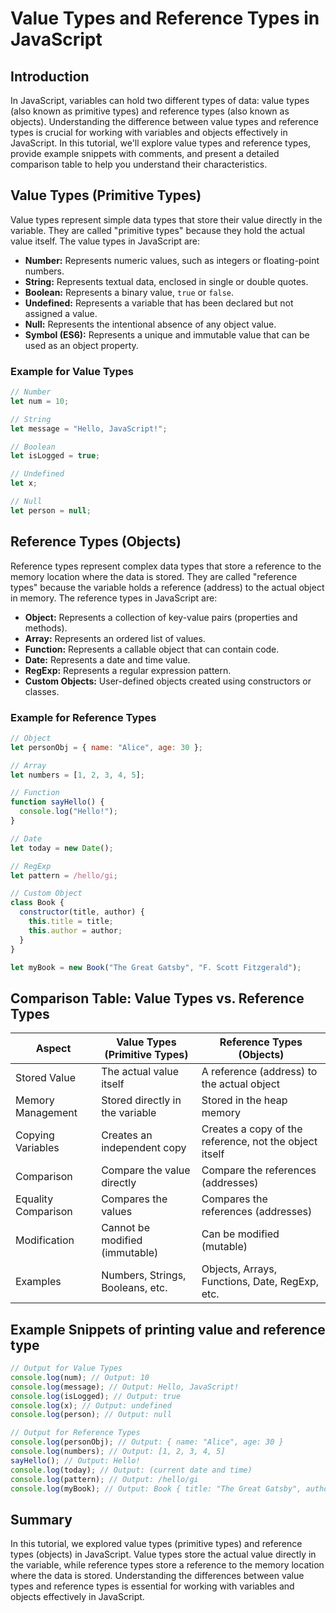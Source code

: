 # Value Types and Reference Types in JavaScript

## Introduction

In JavaScript, variables can hold two different types of data: value types (also known as primitive types) and reference types (also known as objects). Understanding the difference between value types and reference types is crucial for working with variables and objects effectively in JavaScript. 
In this tutorial, we'll explore value types and reference types, provide example snippets with comments, and present a detailed comparison table to help you understand their characteristics.

## Value Types (Primitive Types)

Value types represent simple data types that store their value directly in the variable. They are called "primitive types" because they hold the actual value itself. The value types in JavaScript are:

- **Number:** Represents numeric values, such as integers or floating-point numbers.
- **String:** Represents textual data, enclosed in single or double quotes.
- **Boolean:** Represents a binary value, `true` or `false`.
- **Undefined:** Represents a variable that has been declared but not assigned a value.
- **Null:** Represents the intentional absence of any object value.
- **Symbol (ES6):** Represents a unique and immutable value that can be used as an object property.

### Example for Value Types

```javascript
// Number
let num = 10;

// String
let message = "Hello, JavaScript!";

// Boolean
let isLogged = true;

// Undefined
let x;

// Null
let person = null;
```

## Reference Types (Objects)

Reference types represent complex data types that store a reference to the memory location where the data is stored. They are called "reference types" because the variable holds a reference (address) to the actual object in memory. The reference types in JavaScript are:

- **Object:** Represents a collection of key-value pairs (properties and methods).
- **Array:** Represents an ordered list of values.
- **Function:** Represents a callable object that can contain code.
- **Date:** Represents a date and time value.
- **RegExp:** Represents a regular expression pattern.
- **Custom Objects:** User-defined objects created using constructors or classes.

### Example for Reference Types

```javascript
// Object
let personObj = { name: "Alice", age: 30 };

// Array
let numbers = [1, 2, 3, 4, 5];

// Function
function sayHello() {
  console.log("Hello!");
}

// Date
let today = new Date();

// RegExp
let pattern = /hello/gi;

// Custom Object
class Book {
  constructor(title, author) {
    this.title = title;
    this.author = author;
  }
}

let myBook = new Book("The Great Gatsby", "F. Scott Fitzgerald");
```

## Comparison Table: Value Types vs. Reference Types

| Aspect                 | Value Types (Primitive Types)      | Reference Types (Objects)                      |
| ---------------------- | --------------------------------- | --------------------------------------------- |
| Stored Value           | The actual value itself          | A reference (address) to the actual object   |
| Memory Management      | Stored directly in the variable   | Stored in the heap memory                     |
| Copying Variables      | Creates an independent copy       | Creates a copy of the reference, not the object itself |
| Comparison             | Compare the value directly        | Compare the references (addresses)            |
| Equality Comparison    | Compares the values               | Compares the references (addresses)           |
| Modification           | Cannot be modified (immutable)    | Can be modified (mutable)                     |
| Examples               | Numbers, Strings, Booleans, etc.  | Objects, Arrays, Functions, Date, RegExp, etc. |

## Example Snippets of printing value and reference type

```javascript
// Output for Value Types
console.log(num); // Output: 10
console.log(message); // Output: Hello, JavaScript!
console.log(isLogged); // Output: true
console.log(x); // Output: undefined
console.log(person); // Output: null

// Output for Reference Types
console.log(personObj); // Output: { name: "Alice", age: 30 }
console.log(numbers); // Output: [1, 2, 3, 4, 5]
sayHello(); // Output: Hello!
console.log(today); // Output: (current date and time)
console.log(pattern); // Output: /hello/gi
console.log(myBook); // Output: Book { title: "The Great Gatsby", author: "F. Scott Fitzgerald" }
```

## Summary

In this tutorial, we explored value types (primitive types) and reference types (objects) in JavaScript. Value types store the actual value directly in the variable, while reference types store a reference to the memory location where the data is stored. 
Understanding the differences between value types and reference types is essential for working with variables and objects effectively in JavaScript.